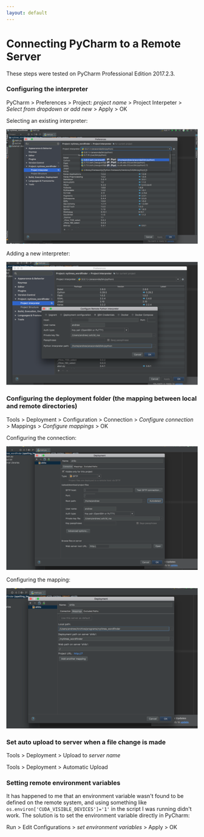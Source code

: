 ```yaml
---
layout: default
---
```


# Connecting PyCharm to a Remote Server

These steps were tested on PyCharm Professional Edition 2017.2.3.

### Configuring the interpreter

PyCharm > Preferences > Project: _project name_ > Project Interpeter > _Select from dropdown or add new_ > Apply > OK

Selecting an existing interpreter:

![alt text](pycharm-remote/1.png)

Adding a new interpreter:

![alt text](pycharm-remote/2.png)

### Configuring the deployment folder (the mapping between local and remote directories)

Tools > Deployment > Configuration > Connection > _Configure connection_ > Mappings > _Configure mappings_ > OK

Configuring the connection:

![alt text](pycharm-remote/3.png)

Configuring the mapping:

![alt text](pycharm-remote/4.png)

### Set auto upload to server when a file change is made

Tools > Deployment > Upload to _server name_

Tools > Deployment > Automatic Upload

### Setting remote environment variables

It has happened to me that an environment variable wasn't found to be defined on the remote system, and using something like ```os.environ['CUDA_VISIBLE_DEVICES']='1'``` in the script I was running didn't work.  The solution is to set the environment variable directly in PyCharm:

Run > Edit Configurations > _set environment variables_ > Apply > OK
